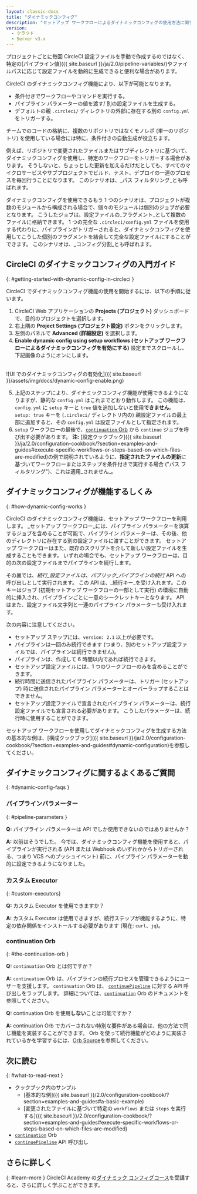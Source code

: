 ```yaml
---
layout: classic-docs
title: "ダイナミックコンフィグ"
description: "セットアップ ワークフローによるダイナミックコンフィグの使用方法に関する開発者向けページ"
version:
  - クラウド
  - Server v3.x
---
```


プロジェクトごとに毎回 CircleCI 設定ファイルを手動で作成するのではなく、特定の[パイプライン値]({{ site.baseurl }}/ja/2.0/pipeline-variables/)やファイルパスに応じて設定ファイルを動的に生成できると便利な場合があります。

CircleCI のダイナミックコンフィグ機能により、以下が可能となります。

- 条件付きでワークフローやコマンドを実行する。
- パイプライン パラメーターの値を渡す/ 別の設定ファイルを生成する。
- デフォルトの親 `.circleci/` ディレクトリの外部に存在する別の `config.yml` をトリガーする。

チームでのコードの格納に、複数のリポジトリではなくモノレポ (単一のリポジトリ) を使用している場合には特に、条件付きの自動生成が役立ちます。

例えば、リポジトリで変更されたファイルまたはサブディレクトリに基づいて、ダイナミックコンフィグを使用し、特定のワークフローをトリガーする場合があります。 そうしないと、ちょっとした更新を加えるだけだとしても、すべてのマイクロサービスやサブプロジェクトでビルド、テスト、デプロイの一連のプロセスを毎回行うことになります。 このシナリオは、_パス フィルタリング_とも呼ばれます。

ダイナミックコンフィグを使用できるもう 1 つのシナリオは、プロジェクトが複数のモジュールから構成される場合で、個々のモジュールは個別のジョブが必要となります。 こうしたジョブは、設定ファイルの_フラグメント_として複数のファイルに格納できます。 1 つの完全な `.circleci/config.yml` ファイルを使用する代わりに、パイプラインがトリガーされると、ダイナミックコンフィグを使用してこうした個別のフラグメントを結合して完全な設定ファイルにすることができます。 このシナリオは、_コンフィグ分割_とも呼ばれます。

## CircleCI のダイナミックコンフィグの入門ガイド
{: #getting-started-with-dynamic-config-in-circleci }

CircleCI でダイナミックコンフィグ機能の使用を開始するには、以下の手順に従います。

1. CircleCI Web アプリケーションの **Projects (プロジェクト)** ダッシュボードで、目的のプロジェクトを選択します。
2. 右上隅の **Project Settings (プロジェクト設定)** ボタンをクリックします。
3. 左側のパネルで **Advanced (詳細設定)** を選択します。
4. **Enable dynamic config using setup workflows (セットアップ ワークフローによるダイナミックコンフィグを有効にする)** 設定までスクロールし、下記画像のようにオンにします。
  <br>
  ![UI でのダイナミックコンフィグの有効化]({{ site.baseurl }}/assets/img/docs/dynamic-config-enable.png)

5. 上記のステップにより、ダイナミックコンフィグ機能が使用できるようになりますが、静的な `config.yml` はこれまでどおり動作します。 この機能は、`config.yml` に `setup` キーと `true` 値を追加しないと使用**できません**。 `setup: true` キーを (`.circleci/` ディレクトリ内の) 親設定ファイルの最上部に追加すると、その `config.yml` は設定ファイルとして指定されます。
6. `setup` ワークフローの最後で、[`continuation` Orb](https://circleci.com/developer/orbs/orb/circleci/continuation) から `continue` ジョブを呼び出す必要があります。 **注:** [設定クックブック]({{ site.baseurl }}/ja/2.0/configuration-cookbook/?section=examples-and-guides#execute-specific-workflows-or-steps-based-on-which-files-are-modified)の例で説明されているように、**指定されたファイルの更新**に基づいてワークフローまたはステップを条件付きで実行する場合 ("パス フィルタリング")、これは適用_されません_。

## ダイナミックコンフィグが機能するしくみ
{: #how-dynamic-config-works }

CircleCI のダイナミックコンフィグ機能は、セットアップ ワークフローを利用します。 _セットアップ ワークフロー_には、パイプライン パラメーターを演算するジョブを含めることが可能で、パイプライン パラメーターは、その後、他のディレクトリに存在する別の設定ファイルに渡すことができます。 セットアップ ワークフローはまた、既存のスクリプトを介して新しい設定ファイルを生成することもできます。 いずれの場合でも、セットアップ ワークフローは、目的の次の設定ファイルまでパイプラインを続行します。

その裏では、_続行_設定ファイルは、パブリック_パイプラインの続行_ API への呼び出しとして実行されます。 この API は、_続行キー_を受け入れます。このキーはジョブ (初期セットアップ ワークフローの一部として実行) の環境に自動的に挿入され、パイプラインごとに一意のシークレットキーとなります。 API はまた、設定ファイル文字列と一連のパイプライン パラメーターも受け入れます。

次の内容に注意してください。
- セットアップ ステップには、`version: 2.1` 以上が必要です。
- パイプラインは一回のみ続行できます (つまり、別のセットアップ設定ファイルでは、パイプラインは続行できません)。
- パイプラインは、作成して 6 時間以内であれば続行できます。
- セットアップ設定ファイルには、1 つのワークフローのみを含めることができます。
- 続行時間に送信されたパイプライン パラメーターは、トリガー (セットアップ) 時に送信されたパイプライン パラメーターとオーバーラップすることはできません。
- セットアップ設定ファイルで宣言されたパイプライン パラメーターは、続行設定ファイルでも宣言される必要があります。 こうしたパラメーターは、続行時に使用することができます。

セットアップ ワークフローを使用してダイナミックコンフィグを生成する方法の基本的な例は、[構成クックブック]({{ site.baseurl }}/ja/2.0/configuration-cookbook/?section=examples-and-guides#dynamic-configuration)を参照してください。

## ダイナミックコンフィグに関するよくあるご質問
{: #dynamic-config-faqs }

### パイプラインパラメーター
{: #pipeline-parameters }

**Q:** パイプライン パラメーターは API でしか使用できないのではありませんか？

**A:** 以前はそうでした。 今では、ダイナミックコンフィグ機能を使用すると、パイプラインが実行される (API または Webhook のいずれかからトリガーされる、つまり VCS へのプッシュイベント) 前に、パイプライン パラメーターを動的に設定できるようになりました。

### カスタム Executor
{: #custom-executors}

**Q:** カスタム Executor を使用できますか？

**A:** カスタム Executor は使用できますが、続行ステップが機能するように、特定の依存関係をインストールする必要があります (現在: `curl`、`jq`)。

### continuation Orb
{: #the-continuation-orb }

**Q:** `continuation` Orb とは何ですか？

**A:** `continuation` Orb は、パイプラインの続行プロセスを管理できるようにユーザーを支援します。 `continuation` Orb は、 [`continuePipeline`](https://circleci.com/docs/api/v2/#operation/continuePipeline) に対する API 呼び出しをラップします。 詳細については、[`continuation`](https://circleci.com/developer/orbs/orb/circleci/continuation) Orb のドキュメントを参照してください。

**Q:** continuation Orb を使用**しない**ことは可能ですか？

**A:** continuation Orb でカバーされない特別な要件がある場合は、他の方法で同じ機能を実装することができます。 Orb を使って続行機能がどのように実装されているかを学習するには、[Orb Source](https://circleci.com/developer/orbs/orb/circleci/continuation#orb-source)を参照してください。

## 次に読む
{: #what-to-read-next }
- クックブック内のサンプル
  - [基本的な例]({{ site.baseurl }}/2.0/configuration-cookbook/?section=examples-and-guides#a-basic-example)
  - [変更されたファイルに基づいて特定の `workflows` または `steps` を実行する]({{ site.baseurl }}/2.0/configuration-cookbook/?section=examples-and-guides#execute-specific-workflows-or-steps-based-on-which-files-are-modified)
- [`continuation`](https://circleci.com/developer/ja/orbs/orb/circleci/continuation) Orb
- [`continuePipeline`](https://circleci.com/docs/api/v2/#operation/continuePipeline) API 呼び出し

## さらに詳しく
{: #learn-more }
CircleCI Academy の[ダイナミック コンフィグコース](https://academy.circleci.com/dynamic-config?access_code=public-2021)を受講すると、さらに詳しく学ぶことができます。
